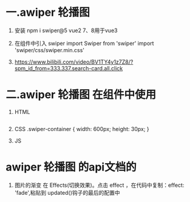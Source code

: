 # 一.awiper 轮播图

1. 安装 npm i swiper@5  vue2    7、8用于vue3

2. 在组件中引入 swiper
import Swiper from 'swiper'
import 'swiper/css/swiper.min.css'

3. https://www.bilibili.com/video/BV1TY4y1z7Z8/?spm_id_from=333.337.search-card.all.click




# 二.awiper 轮播图 在组件中使用

1. HTML
<div class="swiper">
    <div v-if="banner.length" class="swiper-container">
    <!-- swiper-wrapper 是vue3的版本，swiper-container 是vue2的版本-->
        <div v-for="iten in banner" :key="item.id" class="swiper-slide">
          <img :src="item.img" />
        </div>
    </div>
    <!-- 如果需要分页器 -->
    <div class="swiper-pagination"></div>
    <!-- 如果需要导航按钮 -->
    <div class="swiper-button-prev"></div>
    <div class="swiper-button-next"></div>
    <!-- 删除滚动条
    <div class="swiper-scrollbar"></div> -->
</div>

2. CSS
.swiper-container {
    width: 600px;
    height: 30px;
}  

3. JS
<script>  
import Swiper from 'swiper'
import 'swiper/css/swiper.min.css'  
import axios from 'axios'
export default { 
  data(){
    return {
      banner:[]
    }
  },
  async created(){
    const res = await axios.get("http://localhost:8888/banner"){
    this.banner = res.data.img
    }
  },
  updated() {//更新后才能使用，这里不能使用 挂载钩子
    new Swiper ('.swiper-container', {
    // direction: 'vertical',  删除垂直切换选项
    loop: true, // 循环模式选项
    
    // 如果需要分页器
    pagination: {
      el: '.swiper-pagination',
    },
    
    // 如果需要前进后退按钮
    navigation: {
      nextEl: '.swiper-button-next',
      prevEl: '.swiper-button-prev',
    },
    
    // 删除滚动条
    scrollbar: {
      el: '.swiper-scrollbar',
    },
    effect: 'fade',
  }) 
  }
 
}       
  </script>



# awiper 轮播图 的api文档的

1. 图片的渐变
在 Effects(切换效果)。点击 effect ，在代码中复制：effect: 'fade',粘贴到 updated()钩子的最后的配置中

